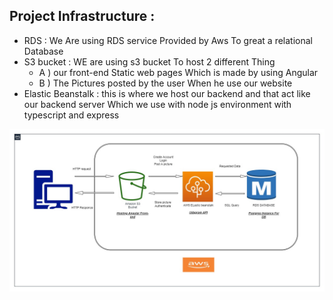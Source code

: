## Project Infrastructure :

- RDS : We Are using RDS service Provided by Aws To great a relational Database 
- S3 bucket : WE are using s3 bucket To host 2 different Thing 
	* A ) our front-end Static web pages Which is made by using Angular 
	* B ) The Pictures posted by the user When he use our website
- Elastic Beanstalk : this is where we host our backend and that act like our backend server 
Which we use with node js environment with typescript and express


![dep](../Resources/InfraStructure_description.jpg)